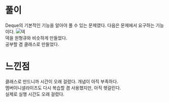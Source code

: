 # 풀이  
Deque의 기본적인 기능을 알아야 풀 수 있는 문제였다.
다음은 문제에서 요구하는 기능이다.
![덱](https://user-images.githubusercontent.com/85085804/179438966-a3ab0f15-f478-4c17-9d10-a0527a3d6e16.PNG)  
덱을 원형큐와 비슷하게 만들었다.  
공부할 겸 클래스로 만들었다. 

# 느낀점  
클래스로 만드니까 시간이 오래 걸렸다. 개념이 아직 부족하다.  
멤버이니셜라이즈도 다시 복습할 겸 사용했지만, 아직 헷갈린다.  
실제로 실행 시간도 오래 걸렸다.  
